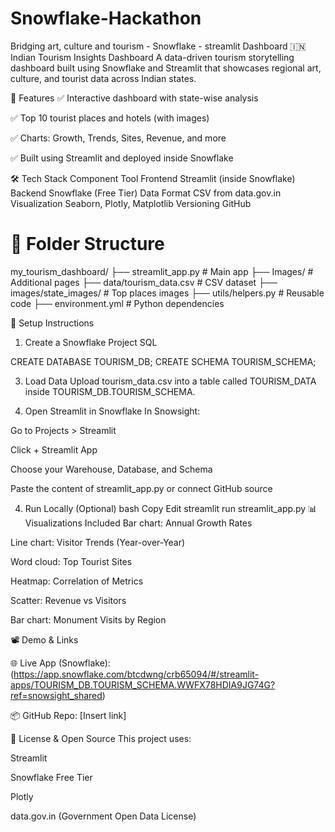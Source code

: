 # Snowflake-Hackathon
Bridging art, culture and tourism - Snowflake - streamlit Dashboard
🇮🇳 Indian Tourism Insights Dashboard
A data-driven tourism storytelling dashboard built using Snowflake and Streamlit that showcases regional art, culture, and tourist data across Indian states.

🚀 Features
✅ Interactive dashboard with state-wise analysis

✅ Top 10 tourist places and hotels (with images)

✅ Charts: Growth, Trends, Sites, Revenue, and more

✅ Built using Streamlit and deployed inside Snowflake

🛠️ Tech Stack
Component	Tool
Frontend	Streamlit (inside Snowflake)
Backend	Snowflake (Free Tier)
Data Format	CSV from data.gov.in
Visualization	Seaborn, Plotly, Matplotlib
Versioning	GitHub

📂 Folder Structure
=
my_tourism_dashboard/
├── streamlit_app.py             # Main app
├── Images/                       # Additional pages
├── data/tourism_data.csv        # CSV dataset
├── images/state_images/         # Top places images
├── utils/helpers.py             # Reusable code
├── environment.yml              # Python dependencies


🔧 Setup Instructions
1. Create a Snowflake Project
SQL


CREATE DATABASE TOURISM_DB;
CREATE SCHEMA TOURISM_SCHEMA;

3. Load Data
Upload tourism_data.csv into a table called TOURISM_DATA inside TOURISM_DB.TOURISM_SCHEMA.

4. Open Streamlit in Snowflake
In Snowsight:

Go to Projects > Streamlit

Click + Streamlit App

Choose your Warehouse, Database, and Schema

Paste the content of streamlit_app.py or connect GitHub source

4. Run Locally (Optional)
bash
Copy
Edit
streamlit run streamlit_app.py
📊 Visualizations Included
Bar chart: Annual Growth Rates

Line chart: Visitor Trends (Year-over-Year)

Word cloud: Top Tourist Sites

Heatmap: Correlation of Metrics

Scatter: Revenue vs Visitors

Bar chart: Monument Visits by Region

📽️ Demo & Links


🌐 Live App (Snowflake): (https://app.snowflake.com/btcdwng/crb65094/#/streamlit-apps/TOURISM_DB.TOURISM_SCHEMA.WWFX78HDIA9JG74G?ref=snowsight_shared)

📦 GitHub Repo: [Insert link]



📜 License & Open Source
This project uses:

Streamlit

Snowflake Free Tier

Plotly

data.gov.in (Government Open Data License)


